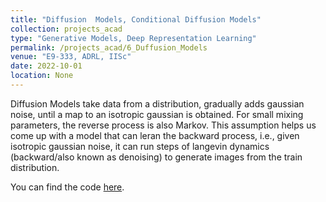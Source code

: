 ```yaml
---
title: "Diffusion  Models, Conditional Diffusion Models"
collection: projects_acad
type: "Generative Models, Deep Representation Learning"
permalink: /projects_acad/6_Duffusion_Models
venue: "E9-333, ADRL, IISc"
date: 2022-10-01
location: None
---
```


Diffusion Models take data from a distribution, gradually adds gaussian noise, until a map to an isotropic gaussian is obtained. For small mixing parameters, the reverse process is also Markov. This assumption helps us come up with a model that can leran the backward process, i.e., given isotropic gaussian noise, it can run steps of langevin dynamics (backward/also known as denoising) to generate images from the train distribution.

You can find the code [here](https://github.com/mainak-biswas1999/Academic_Projects/tree/main/Diffusion%20Model).